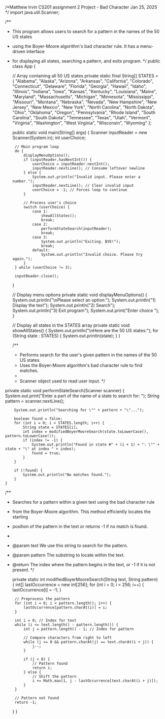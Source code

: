 


/*Matthew Irvin
CS201 assignment 2 Project - Bad Character 
Jan 25, 2025
*/
import java.util.Scanner;

/**
 * This program allows users to search for a pattern in the names of the 50 US states
 * using the Boyer-Moore algorithm's bad character rule. It has a menu-driven interface
 * for displaying all states, searching a pattern, and exits program.
 */
public class App {
    
    // Array containing all 50 US states
    private static final String[] STATES = {
        "Alabama", "Alaska", "Arizona", "Arkansas", "California", "Colorado", "Connecticut", "Delaware", "Florida", "Georgia",
        "Hawaii", "Idaho", "Illinois", "Indiana", "Iowa", "Kansas", "Kentucky", "Louisiana", "Maine", "Maryland",
        "Massachusetts", "Michigan", "Minnesota", "Mississippi", "Missouri", "Montana", "Nebraska", "Nevada", "New Hampshire", "New Jersey",
        "New Mexico", "New York", "North Carolina", "North Dakota", "Ohio", "Oklahoma", "Oregon", "Pennsylvania", "Rhode Island", "South Carolina",
        "South Dakota", "Tennessee", "Texas", "Utah", "Vermont", "Virginia", "Washington", "West Virginia", "Wisconsin", "Wyoming"
    };

    public static void main(String[] args) {
        Scanner inputReader = new Scanner(System.in);
        int userChoice;

        // Main program loop
        do {
            displayMenuOptions();
            if (inputReader.hasNextInt()) {
                userChoice = inputReader.nextInt();
                inputReader.nextLine(); // Consume leftover newline
            } else {
                System.out.println("Invalid input. Please enter a number.");
                inputReader.nextLine(); // Clear invalid input
                userChoice = -1; // Forces loop to continue
            }

            // Process user's choice
            switch (userChoice) {
                case 1:
                    showAllStates();
                    break;
                case 2:
                    performStateSearch(inputReader);
                    break;
                case 3:
                    System.out.println("Exiting. BYE!");
                    break;
                default:
                    System.out.println("Invalid choice. Please try again.");
            }
        } while (userChoice != 3);

        inputReader.close();
    }

    // Display menu options
    private static void displayMenuOptions() {
        System.out.println("\nPlease select an option:");
        System.out.println("1) Display the text");
        System.out.println("2) Search");
        System.out.println("3) Exit program");
        System.out.print("Enter choice ");
    }

    // Display all states in the STATES array
    private static void showAllStates() {
        System.out.println("\nHere are the 50 US states:");
        for (String state : STATES) {
            System.out.println(state);
        }
    }

    /**
     * Performs search for the user's given pattern in the names of the 50 US states.
     * Uses the Boyer-Moore algorithm's bad character rule to find matches.
     *
     * Scanner object used to read user input.
     */
    
private static void performStateSearch(Scanner scanner) {
        System.out.print("Enter a part of the name of a state to search for: ");
        String pattern = scanner.nextLine();

        System.out.println("Searching for \"" + pattern + "\"...");

        boolean found = false;
        for (int i = 0; i < STATES.length; i++) {
            String state = STATES[i];
            int index = modifiedBoyerMooreSearch(state.toLowerCase(), pattern.toLowerCase());
            if (index != -1) {
                System.out.println("Found in state #" + (i + 1) + ": \"" + state + "\" at index " + index);
                found = true;
            }
        }

        if (!found) {
            System.out.println("No matches found.");
        }
    }

/**
 * Searches for a pattern within a given text using the bad character rule
 * from the Boyer-Moore algorithm. This method efficiently locates the starting
 * position of the pattern in the text or returns -1 if no match is found.
 *
 * @param text    We use this string to search for the pattern.
 * @param pattern The substring to locate within the text.
 * @return The index where the pattern begins in the text, or -1 if it is not present.
 */

    private static int modifiedBoyerMooreSearch(String text, String pattern) {
        int[] lastOccurrence = new int[256];
        for (int i = 0; i < 256; i++) {
            lastOccurrence[i] = -1;
        }

        // Preprocess the pattern
        for (int i = 0; i < pattern.length(); i++) {
            lastOccurrence[pattern.charAt(i)] = i;
        }

        int i = 0; // Index for text
        while (i <= text.length() - pattern.length()) {
            int j = pattern.length() - 1; // Index for pattern

            // Compare characters from right to left
            while (j >= 0 && pattern.charAt(j) == text.charAt(i + j)) {
                j--;
            }

            if (j < 0) {
                // Pattern found
                return i;
            } else {
                // Shift the pattern
                i += Math.max(1, j - lastOccurrence[text.charAt(i + j)]);
            }
        }

        // Pattern not found
        return -1;
    }
}

